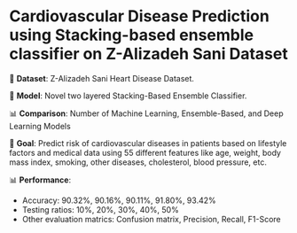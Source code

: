 # Cardiovascular Disease Prediction using Stacking-based ensemble classifier on Z-Alizadeh Sani Dataset

🔬 **Dataset**: Z-Alizadeh Sani Heart Disease Dataset.

🧠 **Model**: Novel two layered Stacking-Based Ensemble Classifier.

📊 **Comparison**: Number of Machine Learning, Ensemble-Based, and Deep Learning Models

🎯 **Goal**: Predict risk of cardiovascular diseases in patients based on lifestyle factors and medical data using 55 different features like age, weight, body mass index, smoking, other diseases, cholesterol, blood pressure, etc.

📊 **Performance**:
- Accuracy: 90.32%, 90.16%, 90.11%, 91.80%, 93.42%
- Testing ratios: 10%, 20%, 30%, 40%, 50%
- Other evaluation matrics: Confusion matrix, Precision, Recall, F1-Score
